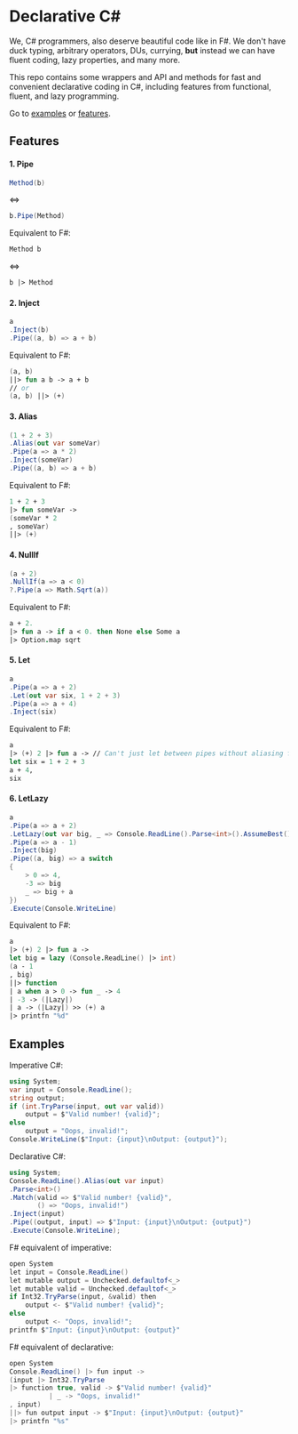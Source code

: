 # Declarative C\#

We, C# programmers, also deserve beautiful code like in F#. We don't have duck typing, arbitrary operators, DUs,
currying, **but** instead we can have fluent coding, lazy properties, and many more.

This repo contains some wrappers and API and methods for fast and convenient declarative coding in C#,
including features from functional, fluent, and lazy programming.

Go to [examples](#examples) or [features](#features).

## Features

#### 1. Pipe

```cs
Method(b)
```
<=>
```cs
b.Pipe(Method)
```

Equivalent to F#:
```fs
Method b
```
<=>
```fs
b |> Method
```

#### 2. Inject

```cs
a
.Inject(b)
.Pipe((a, b) => a + b)
```

Equivalent to F#:
```fs
(a, b)
||> fun a b -> a + b
// or
(a, b) ||> (+)
```

#### 3. Alias

```cs
(1 + 2 + 3)
.Alias(out var someVar)
.Pipe(a => a * 2)
.Inject(someVar)
.Pipe((a, b) => a + b)
```

Equivalent to F#:
```fs
1 + 2 + 3
|> fun someVar ->
(someVar * 2
, someVar)
||> (+)
```

#### 4. NullIf

```cs
(a + 2)
.NullIf(a => a < 0)
?.Pipe(a => Math.Sqrt(a))
```

Equivalent to F#:
```fs
a + 2.
|> fun a -> if a < 0. then None else Some a
|> Option.map sqrt
```

#### 5. Let

```cs
a
.Pipe(a => a + 2)
.Let(out var six, 1 + 2 + 3)
.Pipe(a => a + 4)
.Inject(six)
```

Equivalent to F#:
```fs
a
|> (+) 2 |> fun a -> // Can't just let between pipes without aliasing first
let six = 1 + 2 + 3
a + 4,
six
```

#### 6. LetLazy

```cs
a
.Pipe(a => a + 2)
.LetLazy(out var big, _ => Console.ReadLine().Parse<int>().AssumeBest())
.Pipe(a => a - 1)
.Inject(big)
.Pipe((a, big) => a switch
{
    > 0 => 4,
    -3 => big
    _ => big + a
})
.Execute(Console.WriteLine)
```

Equivalent to F#:
```fs
a
|> (+) 2 |> fun a ->
let big = lazy (Console.ReadLine() |> int)
(a - 1
, big)
||> function
| a when a > 0 -> fun _ -> 4
| -3 -> (|Lazy|)
| a -> (|Lazy|) >> (+) a
|> printfn "%d"
```

## Examples

Imperative C#:
```cs
using System;
var input = Console.ReadLine();
string output;
if (int.TryParse(input, out var valid))
    output = $"Valid number! {valid}";
else
    output = "Oops, invalid!";
Console.WriteLine($"Input: {input}\nOutput: {output}");
```

Declarative C#:
```cs
using System;
Console.ReadLine().Alias(out var input)
.Parse<int>()
.Match(valid => $"Valid number! {valid}",
       () => "Oops, invalid!")
.Inject(input)
.Pipe((output, input) => $"Input: {input}\nOutput: {output}")
.Execute(Console.WriteLine);
```

F# equivalent of imperative:
```cs
open System
let input = Console.ReadLine()
let mutable output = Unchecked.defaultof<_>
let mutable valid = Unchecked.defaultof<_>
if Int32.TryParse(input, &valid) then
    output <- $"Valid number! {valid}";
else
    output <- "Oops, invalid!";
printfn $"Input: {input}\nOutput: {output}"
```

F# equivalent of declarative:
```cs
open System
Console.ReadLine() |> fun input ->
(input |> Int32.TryParse
|> function true, valid -> $"Valid number! {valid}"
          | _ -> "Oops, invalid!"
, input)
||> fun output input -> $"Input: {input}\nOutput: {output}"
|> printfn "%s"
```
